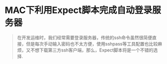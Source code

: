 # MAC下利用Expect脚本完成自动登录服务器
> 在开发运维时，我们经常需要登录服务器，传统的ssh命令虽然很简便直接，但是每次手动输入密码也不太方便，使用sshpass等工具配置也比较麻烦，又不想下载第三方ssh客户端，那么，Expect脚本将是一个不错的选择.


